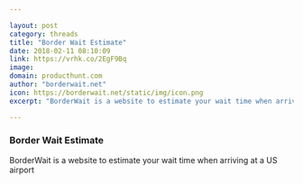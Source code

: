 ```yaml
---

layout: post
category: threads
title: "Border Wait Estimate"
date: 2018-02-11 08:10:09
link: https://vrhk.co/2EgF9Bq
image: 
domain: producthunt.com
author: "borderwait.net"
icon: https://borderwait.net/static/img/icon.png
excerpt: "BorderWait is a website to estimate your wait time when arriving at a US airport"

---
```


### Border Wait Estimate

BorderWait is a website to estimate your wait time when arriving at a US airport
